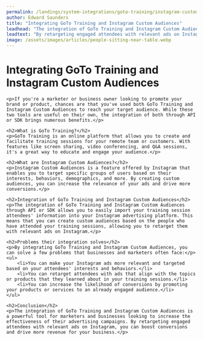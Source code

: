 ```yaml
---
permalink: /landings/system-integrations/goto-training/instagram-custom-audiences
author: Edward Saunders
title: "Integrating GoTo Training and Instagram Custom Audiences"
leadhead: "The integration of GoTo Training and Instagram Custom Audiences is a powerful tool for marketers and businesses looking to increase the effectiveness of their advertising campaigns"
leadtext: "By retargeting engaged attendees with relevant ads on Instagram, you can boost conversions and drive more revenue for your business."
image: /assets/images/articles/people-sitting-near-table.webp
---
```

<div class="arttext">	<h1>Integrating GoTo Training and Instagram Custom Audiences</h1>
	
	<p>If you're a marketer or business owner looking to promote your brand or product, chances are that you've used both GoTo Training and Instagram Custom Audiences to reach your target audience. While these two tools are useful on their own, the integration of both through API or SDK brings numerous benefits.</p>

	<h2>What is GoTo Training?</h2>
	<p>GoTo Training is an online platform that allows you to create and facilitate training sessions for your remote team or customers. With features like screen sharing, video conferencing, and Q&A sessions, it's a great way to educate and engage your audience.</p>

	<h2>What are Instagram Custom Audiences?</h2>
	<p>Instagram Custom Audiences is a feature offered by Instagram that enables you to target specific groups of users based on their interests, behaviors, demographics, and more. By creating custom audiences, you can increase the relevance of your ads and drive more conversions.</p>

	<h2>Integration of GoTo Training and Instagram Custom Audiences</h2>
	<p>The integration of GoTo Training and Instagram Custom Audiences through API or SDK allows you to easily import your training session attendees' information into your Instagram advertising platform. This means that you can create custom audiences based on the people who have attended your training sessions, allowing you to retarget them with relevant ads on Instagram.</p>

	<h2>Problems their integration solves</h2>
	<p>By integrating GoTo Training and Instagram Custom Audiences, you can solve a few problems that businesses and marketers often face:</p>
	<ul>
		<li>You can make your Instagram ads more relevant and targeted based on your attendees' interests and behaviors.</li>
		<li>You can retarget attendees with ads that align with the topics or products that they learned about in your training sessions.</li>
		<li>You can increase the likelihood of conversions by promoting your products or services to an already engaged audience.</li>
	</ul>

	<h2>Conclusion</h2>
	<p>The integration of GoTo Training and Instagram Custom Audiences is a powerful tool for marketers and businesses looking to increase the effectiveness of their advertising campaigns. By retargeting engaged attendees with relevant ads on Instagram, you can boost conversions and drive more revenue for your business.</p>

</div>